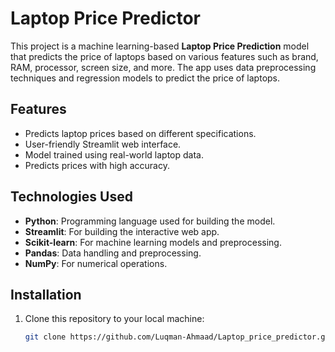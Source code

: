# Laptop Price Predictor

This project is a machine learning-based **Laptop Price Prediction** model that predicts the price of laptops based on various features such as brand, RAM, processor, screen size, and more. The app uses data preprocessing techniques and regression models to predict the price of laptops.

## Features

- Predicts laptop prices based on different specifications.
- User-friendly Streamlit web interface.
- Model trained using real-world laptop data.
- Predicts prices with high accuracy.

## Technologies Used

- **Python**: Programming language used for building the model.
- **Streamlit**: For building the interactive web app.
- **Scikit-learn**: For machine learning models and preprocessing.
- **Pandas**: Data handling and preprocessing.
- **NumPy**: For numerical operations.

## Installation

1. Clone this repository to your local machine:
   ```bash
   git clone https://github.com/Luqman-Ahmaad/Laptop_price_predictor.git
